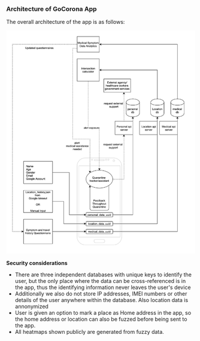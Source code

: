 ### Architecture of GoCorona App

The overall architecture of the app is as follows:

![GoCorona System architecture](./imgs/arch.png)

**Security considerations**

* There are three independent databases with unique keys to identify the user, but the only place where the data can be cross-referenced is in the app, thus the identifying information never leaves the user's device
* Additionally we also do not store IP addresses, IMEI numbers or other details of the user anywhere within the database. Also location data is annonymized
* User is given an option to mark a place as Home address in the app, so the home address or location can also be fuzzed before being sent to the app.
* All heatmaps shown publicly are generated from fuzzy data.
